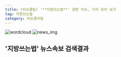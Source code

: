 ```yaml
---
title: (이슈클립) '**지방쓰는법**' 관련 이슈, 기사 모아 보기
tag: 지방쓰는법
category: 이슈클리핑
---
```

![wordcloud](https://s3.ap-northeast-2.amazonaws.com/lyrics101-wordcloud/2018-09-23-1537704322.png)
![news_img](https://user-images.githubusercontent.com/42597476/44507050-1206f400-a6e4-11e8-8d98-7ffbfebb353f.png)
## **'**지방쓰는법**'** 뉴스속보 검색결과

